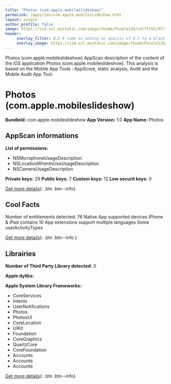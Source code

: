 ```yaml
---
title: "Photos (com.apple.mobileslideshow)"
permalink: /apps/ios/com.apple.mobileslideshow.html
layout: single
author_profile: false
image: https://is4-ssl.mzstatic.com/image/thumb/Purple126/v4/ff/b3/97/ffb397bf-145b-b06e-1485-8edc4f8e9bed/AppIcon-0-0-1x_U007emarketing-0-0-0-7-0-0-sRGB-0-0-0-GLES2_U002c0-512MB-85-220-0-0.png/512x512bb.jpg
header: 
     overlay_filter: 0.5 # same as adding an opacity of 0.5 to a black background
     overlay_image: https://is4-ssl.mzstatic.com/image/thumb/Purple126/v4/ff/b3/97/ffb397bf-145b-b06e-1485-8edc4f8e9bed/AppIcon-0-0-1x_U007emarketing-0-0-0-7-0-0-sRGB-0-0-0-GLES2_U002c0-512MB-85-220-0-0.png/512x512bb.jpg
---
```

Photos (com.apple.mobileslideshow) AppScan description of the content of the iOS application Photos (com.apple.mobileslideshow). This analysis is based on the Mobile App Tools : AppScore, static analysis, Audit and the Mobile Audit App Tool.

# Photos (com.apple.mobileslideshow)

**BundleId:** com.apple.mobileslideshow
**App Version:** 1.0
**App Name:** Photos


## AppScan informations 

**List of permissions:** 
- NSMicrophoneUsageDescription
- NSLocationWhenInUseUsageDescription
- NSCameraUsageDescription
  
  
**Private keys:** 29
**Public keys:** 7
**Custom keys:** 12
**Low securit keys:** 0
  
[Get more details](/pricing.html){: .btn .btn--info}

## Cool Facts

Number of entitlements detected: 76
Native App
supported devices iPhone & iPad
contains 10 App extensions
support multiple languages
Some userActivityTypes
  
[Get more details](/pricing.html){: .btn .btn--info }

## Librairies 
**Number of Third Party Library detected:** 0


**Apple dylibs:**


**Apple System Library Frameworks:**
- CoreServices
- Intents
- UserNotifications
- Photos
- PhotosUI
- CoreLocation
- UIKit
- Foundation
- CoreGraphics
- QuartzCore
- CoreFoundation
- Accounts
- Accounts
- Accounts


  
[Get more details](/pricing.html){: .btn .btn--info}

